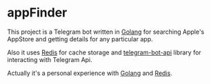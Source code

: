 # appFinder
This project is a Telegram bot written in [Golang](https://golang.org/) for searching Apple's AppStore and getting details for any particular app.

Also it uses [Redis](https://redis.io/) for cache storage and [telegram-bot-api](http://gopkg.in/telegram-bot-api.v4) library for interacting with Telegram Api.

Actually it's a personal experience with [Golang](https://golang.org/) and [Redis](https://redis.io/).

